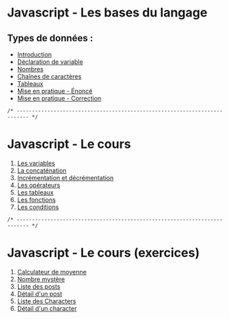 # Javascript - Les bases du langage

## Types de données :

- [Introduction](javascript-notes/01-types-de-donnees/01-introduction.md)
- [Déclaration de variable](javascript-notes/01-types-de-donnees/02-declaration-de-variable.md)
- [Nombres](javascript-notes/01-types-de-donnees/03-nombres.md)
- [Chaînes de caractères](javascript-notes/01-types-de-donnees/04-chaines-de-caracteres.md)
- [Tableaux](javascript-notes/01-types-de-donnees/05-tableaux.md)
- [Mise en pratique - Énoncé](javascript-notes/01-types-de-donnees/06-mise-en-pratique-enonce.md)
- [Mise en pratique - Correction](javascript-notes/01-types-de-donnees/07-mise-en-pratique-correction.md)


```
/* -------------------------------------------------------------------------- */
```

# Javascript - Le cours

1. [Les variables](javascript-sieli/le-cours/js/01-les-variables.js)
1. [La concaténation](javascript-sieli/le-cours/js/01b-la-concatenation.js)
1. [Incrémentation et décrémentation](javascript-sieli/le-cours/js/01c-incrementation.js)
1. [Les opérateurs](javascript-sieli/le-cours/js/02-les-operateurs.js)
1. [Les tableaux](javascript-sieli/le-cours/js/03-les-tableaux.js)
1. [Les fonctions](javascript-sieli/le-cours/js/04-les-fonctions.js)
1. [Les conditions](javascript-sieli/le-cours/js/05-les-conditions.js)


```
/* -------------------------------------------------------------------------- */
```

# Javascript - Le cours (exercices)

1. [Calculateur de moyenne](javascript-sieli/tp/js/calculateur-moyenne.js)
1. [Nombre mystère](javascript-sieli/tp/js/nombre-mystere.js)
1. [Liste des posts](javascript-sieli/projet-posts/js/index.js)
1. [Détail d'un post](javascript-sieli/projet-posts/js/post.js)
1. [Liste des Characters](javascript-sieli/projet-character/js/index.js)
1. [Détail d'un character](javascript-sieli/projet-character/js/character.js)
